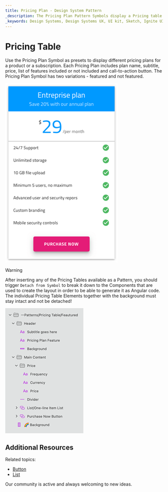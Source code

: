 ```yaml
---
title: Pricing Plan - Design System Pattern
_description: The Pricing Plan Pattern Symbols display a Pricing table with price and list of features available.
_keywords: Design Systems, Design Systems UX, UI kit, Sketch, Ignite UI for Angular, Sketch to Angular, Angular, Angular Design System, Export code from Sketch, Design Kits for Angular, Sketch HTML, Sketch to HTML, Sketch UI kits
---
```


# Pricing Table

Use the Pricing Plan Symbol as presets to display different pricing plans for a product or a subscription. Each Pricing Plan includes plan name, subtitle, price, list of features included or not included and call-to-action button. The Pricing Plan Symbol has two variations - featured and not featured.

<img class="responsive-img" src="../images/pricing_plan.png" srcset="../images/pricing_plan@2x.png 2x" />


> [!WARNING]
> After inserting any of the Pricing Tables available as a Pattern, you should trigger `Detach from Symbol` to break it down to the Components that are used to create the layout in order to be able to generate it as Angular code. The individual Pricing Table Elements together with the background must stay intact and not be detached!

<img class="responsive-img" src="../images/pricing_plan_detach.png" srcset="../images/pricing_plan_detach@2x.png 2x" />

## Additional Resources

Related topics:

- [Button](../components/button.md)
- [List](../components/list.md)
  <div class="divider--half"></div>

Our community is active and always welcoming to new ideas.
